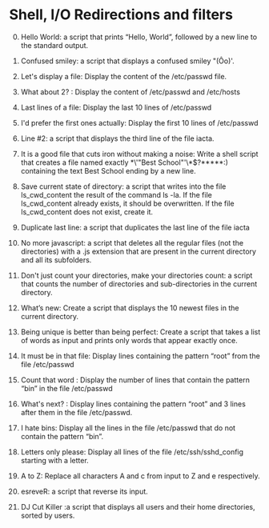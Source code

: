 # Shell, I/O Redirections and filters


0. Hello World: a script that prints “Hello, World”, followed by a new line to the standard output.

1. Confused smiley: a script that displays a confused smiley "(Ôo)'.

2. Let's display a file: Display the content of the /etc/passwd file.

3. What about 2? : Display the content of /etc/passwd and /etc/hosts
   
4. Last lines of a file: Display the last 10 lines of /etc/passwd

5. I'd prefer the first ones actually: Display the first 10 lines of /etc/passwd

6. Line #2: a script that displays the third line of the file iacta.
   
7. It is a good file that cuts iron without making a noise: Write a shell script that creates a file named exactly \*\\'"Best School"\'\\*$\?\*\*\*\*\*:) containing the text Best School ending by a new line.

8. Save current state of directory: a script that writes into the file ls_cwd_content the result of the command ls -la. If the file ls_cwd_content already exists, it should be overwritten. If the file ls_cwd_content does not exist, create it.
   
9. Duplicate last line: a script that duplicates the last line of the file iacta

10. No more javascript: a script that deletes all the regular files (not the directories) with a .js extension that are present in the current directory and all its subfolders.

11. Don't just count your directories, make your directories count: a script that counts the number of directories and sub-directories in the current directory.

12. What’s new: Create a script that displays the 10 newest files in the current directory.

13. Being unique is better than being perfect: Create a script that takes a list of words as input and prints only words that appear exactly once.
   
14. It must be in that file: Display lines containing the pattern “root” from the file /etc/passwd

15. Count that word : Display the number of lines that contain the pattern “bin” in the file /etc/passwd

16. What's next? : Display lines containing the pattern “root” and 3 lines after them in the file /etc/passwd.

17. I hate bins: Display all the lines in the file /etc/passwd that do not contain the pattern “bin”.
   
18. Letters only please: Display all lines of the file /etc/ssh/sshd_config starting with a letter.

19. A to Z: Replace all characters A and c from input to Z and e respectively.

21. esreveR: a script that reverse its input.
   
22. DJ Cut Killer :a script that displays all users and their home directories, sorted by users.

